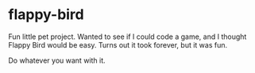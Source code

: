 # flappy-bird

Fun little pet project. Wanted to see if I could code a game, and I thought Flappy Bird would be easy. Turns out it took forever, but it was fun.

Do whatever you want with it.
